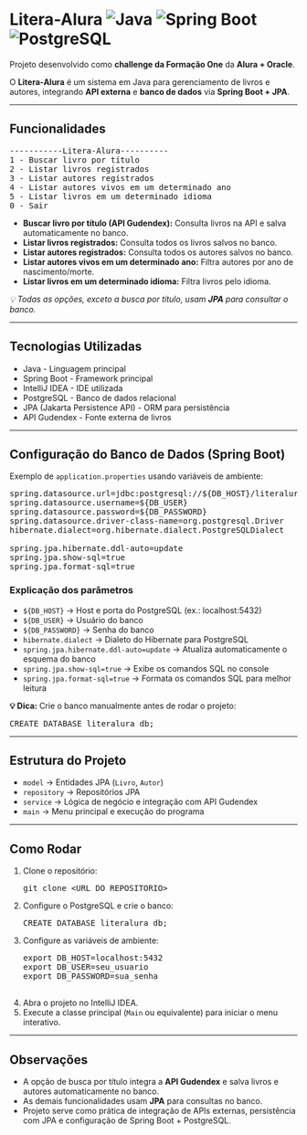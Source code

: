 <!DOCTYPE html>
<html lang="pt-br">
<head>
<meta charset="UTF-8">
<title>Litera-Alura</title>
</head>
<body>

<h1>Litera-Alura 
  <img src="https://img.shields.io/badge/Java-ED8B00?style=for-the-badge&logo=java&logoColor=white" alt="Java">
  <img src="https://img.shields.io/badge/SpringBoot-6DB33F?style=for-the-badge&logo=spring&logoColor=white" alt="Spring Boot">
  <img src="https://img.shields.io/badge/PostgreSQL-316192?style=for-the-badge&logo=postgresql&logoColor=white" alt="PostgreSQL">
</h1>

<p>Projeto desenvolvido como <strong>challenge da Formação One</strong> da <strong>Alura + Oracle</strong>.</p>

<p>O <strong>Litera-Alura</strong> é um sistema em Java para gerenciamento de livros e autores, integrando <strong>API externa</strong> e <strong>banco de dados</strong> via <strong>Spring Boot + JPA</strong>.</p>

<hr>

<h2>Funcionalidades</h2>
<pre>
-----------Litera-Alura----------
1 - Buscar livro por título
2 - Listar livros registrados
3 - Listar autores registrados
4 - Listar autores vivos em um determinado ano
5 - Listar livros em um determinado idioma
0 - Sair
</pre>

<ul>
  <li><strong>Buscar livro por título (API Gudendex):</strong> Consulta livros na API e salva automaticamente no banco.</li>
  <li><strong>Listar livros registrados:</strong> Consulta todos os livros salvos no banco.</li>
  <li><strong>Listar autores registrados:</strong> Consulta todos os autores salvos no banco.</li>
  <li><strong>Listar autores vivos em um determinado ano:</strong> Filtra autores por ano de nascimento/morte.</li>
  <li><strong>Listar livros em um determinado idioma:</strong> Filtra livros pelo idioma.</li>
</ul>

<p><em>💡 Todas as opções, exceto a busca por título, usam <strong>JPA</strong> para consultar o banco.</em></p>

<hr>

<h2>Tecnologias Utilizadas</h2>
<ul>
  <li>Java - Linguagem principal</li>
  <li>Spring Boot - Framework principal</li>
  <li>IntelliJ IDEA - IDE utilizada</li>
  <li>PostgreSQL - Banco de dados relacional</li>
  <li>JPA (Jakarta Persistence API) - ORM para persistência</li>
  <li>API Gudendex - Fonte externa de livros</li>
</ul>

<hr>

<h2>Configuração do Banco de Dados (Spring Boot)</h2>

<p>Exemplo de <code>application.properties</code> usando variáveis de ambiente:</p>

<pre>
spring.datasource.url=jdbc:postgresql://${DB_HOST}/literalura_db
spring.datasource.username=${DB_USER}
spring.datasource.password=${DB_PASSWORD}
spring.datasource.driver-class-name=org.postgresql.Driver
hibernate.dialect=org.hibernate.dialect.PostgreSQLDialect

spring.jpa.hibernate.ddl-auto=update
spring.jpa.show-sql=true
spring.jpa.format-sql=true
</pre>

<h3>Explicação dos parâmetros</h3>
<ul>
  <li><code>${DB_HOST}</code> → Host e porta do PostgreSQL (ex.: localhost:5432)</li>
  <li><code>${DB_USER}</code> → Usuário do banco</li>
  <li><code>${DB_PASSWORD}</code> → Senha do banco</li>
  <li><code>hibernate.dialect</code> → Dialeto do Hibernate para PostgreSQL</li>
  <li><code>spring.jpa.hibernate.ddl-auto=update</code> → Atualiza automaticamente o esquema do banco</li>
  <li><code>spring.jpa.show-sql=true</code> → Exibe os comandos SQL no console</li>
  <li><code>spring.jpa.format-sql=true</code> → Formata os comandos SQL para melhor leitura</li>
</ul>

<p><strong>💡 Dica:</strong> Crie o banco manualmente antes de rodar o projeto:</p>
<pre>
CREATE DATABASE literalura_db;
</pre>

<hr>

<h2>Estrutura do Projeto</h2>
<ul>
  <li><code>model</code> → Entidades JPA (<code>Livro</code>, <code>Autor</code>)</li>
  <li><code>repository</code> → Repositórios JPA</li>
  <li><code>service</code> → Lógica de negócio e integração com API Gudendex</li>
  <li><code>main</code> → Menu principal e execução do programa</li>
</ul>

<hr>

<h2>Como Rodar</h2>
<ol>
  <li>Clone o repositório:
    <pre>git clone &lt;URL_DO_REPOSITORIO&gt;</pre>
  </li>
  <li>Configure o PostgreSQL e crie o banco:
    <pre>CREATE DATABASE literalura_db;</pre>
  </li>
  <li>Configure as variáveis de ambiente:
    <pre>
export DB_HOST=localhost:5432
export DB_USER=seu_usuario
export DB_PASSWORD=sua_senha
    </pre>
  </li>
  <li>Abra o projeto no IntelliJ IDEA.</li>
  <li>Execute a classe principal (<code>Main</code> ou equivalente) para iniciar o menu interativo.</li>
</ol>

<hr>

<h2>Observações</h2>
<ul>
  <li>A opção de busca por título integra a <strong>API Gudendex</strong> e salva livros e autores automaticamente no banco.</li>
  <li>As demais funcionalidades usam <strong>JPA</strong> para consultas no banco.</li>
  <li>Projeto serve como prática de integração de APIs externas, persistência com JPA e configuração de Spring Boot + PostgreSQL.</li>
</ul>

</body>
</html>
